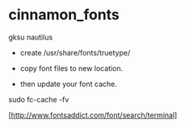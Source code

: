 # cinnamon_fonts
 gksu nautilus

* create /usr/share/fonts/truetype/

* copy font files to new location.

* then update your font cache.

sudo fc-cache -fv

[http://www.fontsaddict.com/font/search/terminal]
